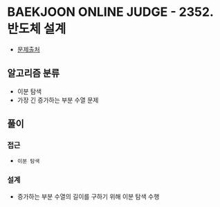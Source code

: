 # BAEKJOON ONLINE JUDGE - 2352. 반도체 설계

- [문제출처](https://www.acmicpc.net/problem/2352 '2352. 반도체 설계')

## 알고리즘 분류

- 이분 탐색
- 가장 긴 증가하는 부분 수열 문제

## 풀이

### 접근

- `이분 탐색`

### 설계

- 증가하는 부분 수열의 길이를 구하기 위해 이분 탐색 수행
